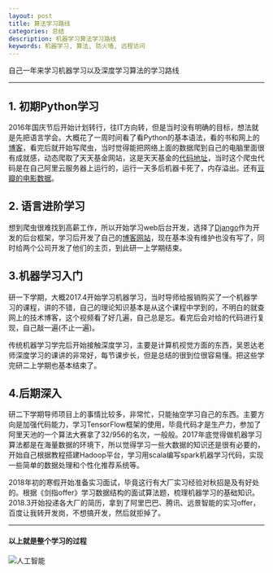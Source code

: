 ```yaml
---
layout: post
title: 算法学习路线
categories: 总结
description: 机器学习算法学习路线
keywords: 机器学习, 算法, 防火墙, 远程访问
---
```


自己一年来学习机器学习以及深度学习算法的学习路线

---

## 1. 初期Python学习
2016年国庆节后开始计划转行，往IT方向转，但是当时没有明确的目标，想法就是先把语言学会。大概花了一周时间看了看Python的基本语法，看的书和网上的[博客](https://www.liaoxuefeng.com/wiki/0014316089557264a6b348958f449949df42a6d3a2e542c000)，看完后就开始写爬虫，当时觉得能把网络上面的数据爬到自己的电脑里面很有成就感，动态爬取了天天基金网站，这是天天基金的[代码地址](https://github.com/haoxuezhang/crawler_tinatianjijing)，当时这个爬虫代码是在自己阿里云服务器上运行的，运行一天多后机器卡死了，内存溢出。还有[豆瓣的电影数据](https://github.com/haoxuezhang/douban)。
## 2. 语言进阶学习
想到爬虫很难找到高薪工作，所以开始学习web后台开发，选择了[Django](https://www.djangoproject.com/)作为开发的后台框架，学习后开发了自己的[博客网站](http://www.hjhgo.cn/)，现在基本没有维护也没有写了，同时给两个公司开发了他们的主页，到此研一上学期结束。
## 3.机器学习入门
研一下学期，大概2017.4开始学习机器学习，当时导师给报销购买了一个机器学习的课程，讲的不错，自己的理论知识基本是从这个课程中学到的，不明白的就查网上的技术博客，这个视频看了好几遍，自己总是忘。看完后会对给的代码进行复现，自己敲一遍(不止一遍)。

传统机器学习学完后开始接触深度学习，主要是计算机视觉方面的东西，吴恩达老师深度学习的课讲的非常好，每节课步长，但是总结的很到位很容易懂。把这些学完研二上学期也基本结束了。
## 4.后期深入
研二下学期导师项目上的事情比较多，非常忙，只能抽空学习自己的东西。主要方向是加强代码能力，学习TensorFlow框架的使用，毕竟代码才是生产力，参加了阿里天池的一个算法大赛拿了32/956的名次，一般般。2017年底觉得做机器学习算法都是在海量数据的环境下，所以觉得学习一些大数据的知识还是很有必要的，开始自己根据教程搭建Hadoop平台，学习用scala编写spark机器学习代码，实现一些简单的数据处理和个性化推荐系统等。

2018年初的寒假开始准备实习面试，毕竟这行有大厂实习经验对秋招是及有好处的。根据《剑指offer》学习数据结构的面试算法题，梳理机器学习的基础知识。2018.3开始投递各大厂的简历，拿到了阿里巴巴、腾讯、远景智能的实习offer，百度让我转开发岗，不想搞开发，然后就拒掉了。

---
#### 以上就是整个学习的过程
![人工智能](https://pic1.zhimg.com/80/v2-12436c58f19c1d19455011db7ece174c_hd.jpg)